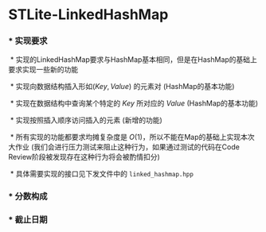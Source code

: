 # STLite-LinkedHashMap

### $*$ 实现要求

​      $*$ 实现的LinkedHashMap要求与HashMap基本相同，但是在HashMap的基础上要求实现一些新的功能

​      $*$ 实现向数据结构插入形如$(Key,Value)$ 的元素对 (HashMap的基本功能)

​      $*$ 实现在数据结构中查询某个特定的 $Key$ 所对应的 $Value$ (HashMap的基本功能)

​      $*$ 实现按照插入顺序访问插入的元素 (新增的功能)

​      $*$ 所有实现的功能都要求均摊复杂度是 $O(1)$，所以不能在Map的基础上实现本次大作业 (我们会进行压力测试来阻止这种行为，如果通过测试的代码在Code Review阶段被发现存在这种行为将会被酌情扣分)

​      $*$​ 具体需要实现的接口见下发文件中的 `linked_hashmap.hpp`



### $*$ 分数构成





### $*$ 截止日期